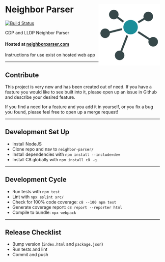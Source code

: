 # Neighbor Parser <img align="right" width="200" height="200" src="dist/static/logo.png">

[![Build Status](https://github.com/PackeTsar/neighbor-parser/actions/workflows/CI-CD.yml/badge.svg)](https://github.com/PackeTsar/neighbor-parser/actions/workflows/CI-CD.yml)

CDP and LLDP Neighbor Parser

#### Hosted at [neighborparser.com](https://neighborparser.com/)

Instructions for use exist on hosted web app


---


## Contribute

This project is very new and has been created out of need. If you have a feature you would like to see built into it, please open up an issue in Github and describe your desired feature.

If you find a need for a feature and you add it in yourself, or you fix a bug you found, please feel free to open up a merge request!


---


## Development Set Up
- Install NodeJS
- Clone repo and nav to `neighbor-parser/`
- Install dependencies with `npm install --include=dev`
- Install C8 globally with `npm install c8 -g`


---


## Development Cycle
- Run tests with `npm test`
- Lint with `npx eslint src/`
- Check for 100% code coverage: `c8 --100 npm test`
- Generate coverage report: `c8 report --reporter html`
- Compile to bundle: `npx webpack`


---


## Release Checklist
- Bump version (`index.html` and `package.json`)
- Run tests and lint
- Commit and push
